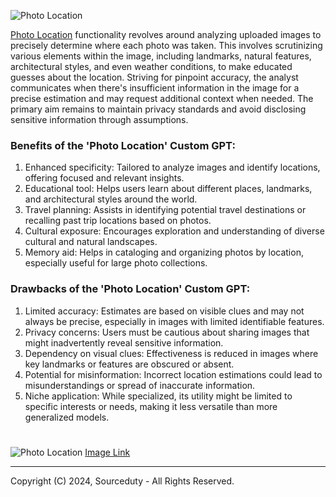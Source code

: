 ![Photo Location](https://github.com/sourceduty/Photo_Location/assets/123030236/43caf4f7-556f-42dc-95a6-11cdc624e61c)

[Photo Location](https://chat.openai.com/g/g-Dzvm638jq-photo-location) functionality revolves around analyzing uploaded images to precisely determine where each photo was taken. This involves scrutinizing various elements within the image, including landmarks, natural features, architectural styles, and even weather conditions, to make educated guesses about the location. Striving for pinpoint accuracy, the analyst communicates when there's insufficient information in the image for a precise estimation and may request additional context when needed. The primary aim remains to maintain privacy standards and avoid disclosing sensitive information through assumptions.

### Benefits of the 'Photo Location' Custom GPT:

1. Enhanced specificity: Tailored to analyze images and identify locations, offering focused and relevant insights.
2. Educational tool: Helps users learn about different places, landmarks, and architectural styles around the world.
3. Travel planning: Assists in identifying potential travel destinations or recalling past trip locations based on photos.
4. Cultural exposure: Encourages exploration and understanding of diverse cultural and natural landscapes.
5. Memory aid: Helps in cataloging and organizing photos by location, especially useful for large photo collections.

### Drawbacks of the 'Photo Location' Custom GPT:

1. Limited accuracy: Estimates are based on visible clues and may not always be precise, especially in images with limited identifiable features.
2. Privacy concerns: Users must be cautious about sharing images that might inadvertently reveal sensitive information.
3. Dependency on visual clues: Effectiveness is reduced in images where key landmarks or features are obscured or absent.
4. Potential for misinformation: Incorrect location estimations could lead to misunderstandings or spread of inaccurate information.
5. Niche application: While specialized, its utility might be limited to specific interests or needs, making it less versatile than more generalized models.

#

![Photo Location](https://github.com/sourceduty/Photo_Location/assets/123030236/e54feced-430c-474a-9517-945b3b0ec1ca)
[Image Link](https://www.researchgate.net/figure/Satellite-imagery-aerial-view-of-Bayfront-Park-Beach-Hamilton-Harbour-Lake-Ontario_fig1_348824483)

***
Copyright (C) 2024, Sourceduty - All Rights Reserved.
